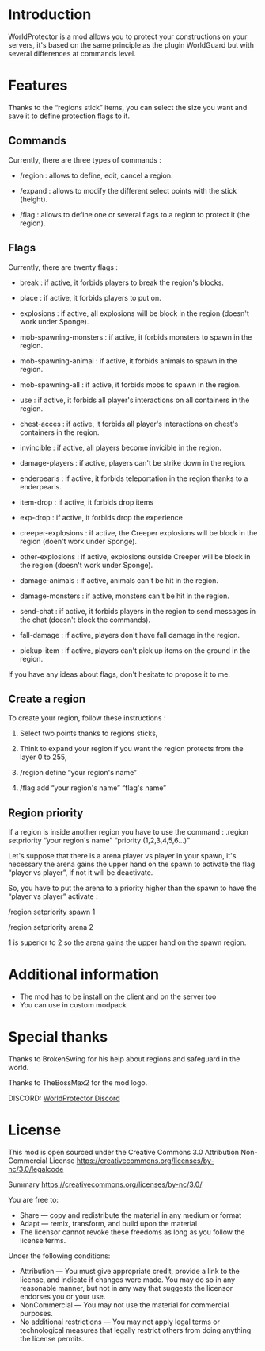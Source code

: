 
# Introduction

WorldProtector is a mod allows you to protect your constructions on your servers, it's based on the same principle as the plugin WorldGuard but with several differences at commands level.

# Features

Thanks to the “regions stick” items, you can select the size you want and save it to define protection flags to it.

## Commands

Currently, there are three types of commands :

- /region : allows to define, edit, cancel a region.

- /expand : allows to modify the different select points with the stick (height).

- /flag : allows to define one or several flags to a region to protect it (the region).

## Flags
Currently, there are twenty flags :

- break : if active, it forbids players to break the region's blocks.

- place : if active, it forbids players to put on.

- explosions : if active, all explosions will be block in the region (doesn't work under Sponge).

- mob-spawning-monsters : if active, it forbids monsters to spawn in the region.

- mob-spawning-animal : if active, it forbids animals to spawn in the region.

- mob-spawning-all : if active, it forbids mobs to spawn in the region.

- use : if active, it forbids all player's interactions on all containers in the region.

- chest-acces : if active, it forbids all player's interactions on chest's containers in the region.

- invincible : if active, all players become invicible in the region.

- damage-players : if active, players can't be strike down in the region.

- enderpearls : if active, it forbids teleportation in the region thanks to a enderpearls.

- item-drop : if active, it forbids drop items

- exp-drop : if active, it forbids drop the experience

- creeper-explosions : if active, the Creeper explosions will be block in the region (doen't work under Sponge).

- other-explosions : if active, explosions outside Creeper will be block in the region (doesn't work under Sponge).

- damage-animals : if active, animals can't be hit in the region.

- damage-monsters : if active, monsters can't be hit in the region.

- send-chat : if active, it forbids players in the region to send messages in the chat (doesn't block the commands).

- fall-damage : if active, players don't have fall damage in the region.

- pickup-item : if active, players can't pick up items on the ground in the region.

If you have any ideas about flags, don't hesitate to propose it to me.



## Create a region

To create your region, follow these instructions :

1. Select two points thanks to regions sticks,

2. Think to expand your region if you want the region protects from the layer 0 to 255,

3. /region define “your region's name”

4. /flag add “your region's name” “flag's name”

## Region priority

If a region is inside another region you have to use the command : .region setpriority “your region's name” “priority (1,2,3,4,5,6...)”

Let's suppose that there is a arena player vs player in your spawn, it's necessary the arena gains the upper hand on the spawn to activate the flag “player vs player”, if not it will be deactivate.

So, you have to put the arena to a priority higher than the spawn to have the “player vs player” activate :

/region setpriority spawn 1

/region setpriority arena 2

1 is superior to 2 so the arena gains the upper hand on the spawn region.


# Additional information

- The mod has to be install on the client and on the server too
- You can use in custom modpack


# Special thanks


Thanks to BrokenSwing for his help about regions and safeguard in the world.

Thanks to TheBossMax2 for the mod logo.

DISCORD: [WorldProtector Discord](https://discord.gg/MsA8XPc)

# License
This mod is open sourced under the Creative Commons 3.0 Attribution Non-Commercial License
https://creativecommons.org/licenses/by-nc/3.0/legalcode

Summary
https://creativecommons.org/licenses/by-nc/3.0/

You are free to:
* Share — copy and redistribute the material in any medium or format
* Adapt — remix, transform, and build upon the material
* The licensor cannot revoke these freedoms as long as you follow the license terms.

Under the following conditions:
* Attribution — You must give appropriate credit, provide a link to the license, and indicate if changes were made. You may do so in any reasonable manner, but not in any way that suggests the licensor endorses you or your use.
* NonCommercial — You may not use the material for commercial purposes.
* No additional restrictions — You may not apply legal terms or technological measures that legally restrict others from doing anything the license permits.
